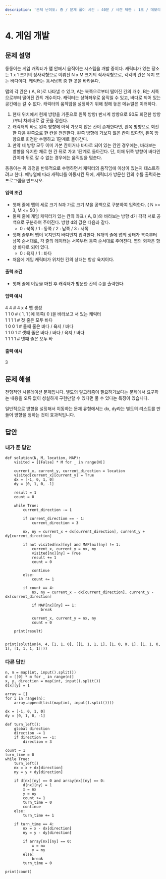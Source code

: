 ```yaml
---
description: '문제 난이도: 중 / 문제 풀이 시간 : 40분 / 시간 제한 : 1초 / 메모리 제한 : 128MB'
---
```


# 4. 게임 개발

## 문제 설명

동동이는 게임 캐릭터가 맵 안에서 움직이는 시스템을 개발 중이다. 캐릭터가 있는 장소는 1 x 1 크기의 정사각형으로 이뤄진 N x M 크기의 직사각형으로, 각각의 칸은 육지 또는 바다이다. 캐릭터는 동서남북 중 한 곳을 바라본다.

맵의 각 칸은 \( A, B \)로 나타낼 수 있고, A는 북쪽으로부터 떨어진 칸의 개수, B는 서쪽으로부터 떨어진 칸의 개수이다. 캐릭터는 상하좌우로 움직일 수 있고, 바다로 되어 있는 공간에는 갈 수 없다. 캐릭터의 움직임을 설정하기 위해 정해 놓은 메뉴얼은 이러하다.

1. 현재 위치에서 현재 방향을 기준으로 왼쪽 방향\( 반시계 방향으로 90도 회전한 방향 \)부터 차례대로 갈 곳을 정한다.
2. 캐릭터의 바로 왼쪽 방향에 아직 가보지 않은 칸이 존재한다면, 왼쪽 방향으로 회전한 다음 왼쪽으로 한 칸을 전진한다. 왼쪽 방향에 가보지 않은 칸이 없다면, 왼쪽 방향으로 회전만 수행하고 1단계로 돌아간다.
3. 만약 네 방향 모두 이미 가본 칸이거나 바다로 되어 있는 칸인 경우에는, 바라보는 방향을 유지한 채로 한 칸 뒤로 가고 1단계로 돌아간다. 단, 이때 뒤쪽 방향이 바다인 칸이라 뒤로 갈 수 없는 경우에는 움직임을 멈춘다.

동동이는 위 과정을 반복적으로 수행하면서 캐릭터의 움직임에 이상이 있는지 테스트하려고 한다. 메뉴얼에 따라 캐릭터를 이동시킨 뒤에, 캐릭터가 방문한 칸의 수를 출력하는 프로그램을 만드시오.

#### 입력 조건

* 첫째 줄에 맵의 세로 크기 N과 가로 크기 M을 공백으로 구분하여 입력한다. \( N &gt;= 3, M &lt;= 50 \)
* 둘째 줄에 게임 캐릭터가 있는 칸의 좌표 \( A, B \)와 바라보는 방향 d가 각각 서로 공백으로 구분하여 주어진다. 방향 d의 값은 다음과 같다.
  * 0 : 북쪽 / 1 : 동쪽 / 2 : 남쪽 / 3 : 서쪽
* 셋째 줄부터 맵이 육지인지 바디인지 입력한다. N개의 줄에 맵의 상태가 북쪽부터 남쪽 순서대로, 각 줄의 데이터는 서쪽부터 동쪽 순서대로 주어진다. 맵의 외곽은 항상 바다로 되어 있다.
  * 0 : 육지 / 1 : 바다
* 처음에 게임 캐릭터가 위치한 칸의 상태는 항상 육지이다.

#### 출력 조건

* 첫째 줄에 이동을 마친 후 캐릭터가 방문한 칸의 수를 출력한다.

#### 입력 예시

4 4         \# 4 x 4 맵 생성  
1 1 0      \# \( 1, 1 \)에 북쪽\( 0 \)을 바라보고 서 있는 캐릭터  
1 1 1 1   \# 첫 줄은 모두 바다  
1 0 0 1   \# 둘째 줄은 바다 / 육지 / 바다  
1 1 0 1   \# 셋째 줄은 바다 / 바다 / 육지 / 바다  
1 1 1 1   \# 넷째 줄은 모두 바

#### 출력 예시

3



## 문제 해설

전형적인 시뮬레이션 문제입니다. 별도의 알고리즘이 필요하기보다는 문제에서 요구하는 내용을 오류 없이 성실하게 구현만할 수 있다면 풀 수 있다는 특징이 있습니다.

일반적으로 방향을 설정해서 이동하는 문제 유형에서는 dx, dy라는 별도의 리스트를 만들어 방향을 정하는 것이 효과적입니다. 

## 답안

### 내가 푼 답안

```text
def solution(N, M, location, MAP):
    visited = [[False] * M for _ in range(N)]

    current_x, current_y, current_direction = location
    visited[current_x][current_y] = True
    dx = [-1, 0, 1, 0]
    dy = [0, 1, 0, -1]

    result = 1
    count = 0

    while True:
        current_direction -= 1

        if current_direction == - 1:
            current_direction = 3

        nx, ny = current_x + dx[current_direction], current_y + dy[current_direction]

        if not visited[nx][ny] and MAP[nx][ny] != 1:
            current_x, current_y = nx, ny
            visited[nx][ny] = True
            result += 1
            count = 0

            continue
        else:
            count += 1

        if count == 4:
            nx, ny = current_x - dx[current_direction], current_y - dx[current_direction]

            if MAP[nx][ny] == 1:
                break

            current_x, current_y = nx, ny
            count = 0

    print(result)


print(solution(4, 4, [1, 1, 0], [[1, 1, 1, 1], [1, 0, 0, 1], [1, 1, 0, 1], [1, 1, 1, 1]]))
```



### 다른 답안

```text
n, m = map(int, input().split())
d = [[0] * m for _ in range(n)]
x, y, direction = map(int, input().split())
d[x][y] = 1

array = []
for i in range(n):
    array.append(list(map(int, input().split())))
    
dx = [-1, 0, 1, 0]
dy = [0, 1, 0, -1]

def turn_left():
    global direction
    direction -= 1
    if direction == -1:
        direction = 3

count = 1
turn_time = 0
while True:
    turn_left()
    nx = x + dx[direction]
    ny = y + dy[direction]
    
    if d[nx][ny] == 0 and array[nx][ny] == 0:
        d[nx][ny] = 1
        x = nx
        y = ny
        count += 1
        turn_time = 0
        continue
    else:
        turn_time += 1
        
    if turn_time == 4:
        nx = x - dx[direction]
        ny = y - dy[direction]
        
        if array[nx][ny] == 0:
            x = nx
            y = ny
        else:
            break
        turn_time = 0

print(count)
```



